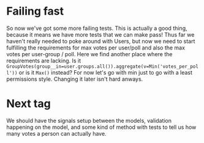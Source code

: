Failing fast
============

So now we've got some more failing tests. This is actually a good thing,
because it means we have more tests that we can make pass! Thus far we
haven't really needed to poke around with Users, but now we need to
start fulfilling the requirements for max votes per user/poll and also
the max votes per user-group / poll. Here we find another place where
the requirements are lacking. Is it
`GroupVotes(group__in=user.groups.all()).aggregate(v=Min('votes_per_poll'))`
or is it `Max()` instead?
For now let's go with min just to go with a least permissions style.
Changing it later isn't hard anways.


Next tag
========

We should have the signals setup between the models, validation
happening on the model, and some kind of method with tests to tell us
how many votes a person can actually have.
